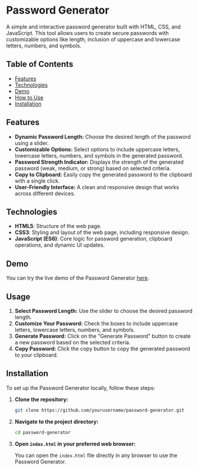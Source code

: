 # Password Generator

A simple and interactive password generator built with HTML, CSS, and JavaScript. This tool allows users to create secure passwords with customizable options like length, inclusion of uppercase and lowercase letters, numbers, and symbols. 

## Table of Contents

- [Features](#features)
- [Technologies](#technolgies)
- [Demo](#demo)
- [How to Use](#usage)
- [Installation](#installation)

## Features

- **Dynamic Password Length:** Choose the desired length of the password using a slider.
- **Customizable Options:** Select options to include uppercase letters, lowercase letters, numbers, and symbols in the generated password.
- **Password Strength Indicator:** Displays the strength of the generated password (weak, medium, or strong) based on selected criteria.
- **Copy to Clipboard:** Easily copy the generated password to the clipboard with a single click.
- **User-Friendly Interface:** A clean and responsive design that works across different devices.

## Technologies

- **HTML5**: Structure of the web page.
- **CSS3**: Styling and layout of the web page, including responsive design.
- **JavaScript (ES6)**: Core logic for password generation, clipboard operations, and dynamic UI updates.
  

## Demo

You can try the live demo of the Password Generator [here](https://anish1133.github.io/Pass-generator/).

## Usage

1. **Select Password Length:** Use the slider to choose the desired password length.
2. **Customize Your Password:** Check the boxes to include uppercase letters, lowercase letters, numbers, and symbols.
3. **Generate Password:** Click on the "Generate Password" button to create a new password based on the selected criteria.
4. **Copy Password:** Click the copy button to copy the generated password to your clipboard.

## Installation

To set up the Password Generator locally, follow these steps:

1. **Clone the repository:**

    ```bash
    git clone https://github.com/yourusername/password-generator.git
    ```

2. **Navigate to the project directory:**

    ```bash
    cd password-generator
    ```

3. **Open `index.html` in your preferred web browser:**

    You can open the `index.html` file directly in any browser to use the Password Generator.

